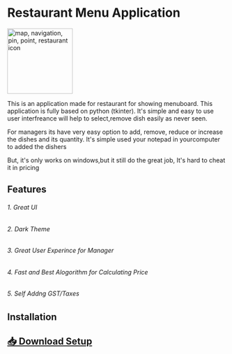# Restaurant Menu Application

[<a href="https://www.freeiconspng.com/img/4887" title="Image from freeiconspng.com"><img src="https://www.freeiconspng.com/uploads/map-navigation-pin-point-restaurant-icon--14.png" width="150" alt="map, navigation, pin, point, restaurant icon " /></a>]()


This is an application made for restaurant for showing menuboard. This application is fully based on python (tkinter). It's simple and easy to use user interfreance will help to select,remove dish easily as never seen.

For managers its have very easy option to add, remove, reduce or increase the dishes and its quantity. It's simple used your notepad in yourcomputer to added the dishers

But, it's only works on windows,but it still do the great job, It's hard to cheat it in pricing


## Features
###### 1. Great UI
###### 2. Dark Theme
###### 3. Great User Experince for Manager
###### 4. Fast and Best Alogorithm for Calculating Price
###### 5. Self Addng GST/Taxes



## Installation
## [📥 Download Setup](https://github.com/AniruddhaGawali/Restaurant_Application_GUI/raw/master/Rest_setup.exe) 
